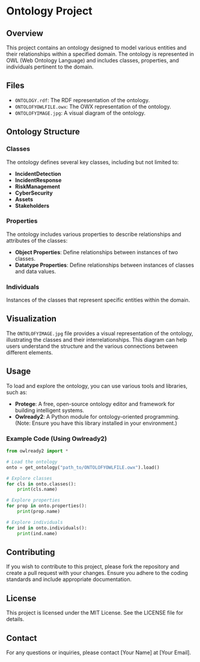 
# Ontology Project

## Overview

This project contains an ontology designed to model various entities and their relationships within a specified domain. The ontology is represented in OWL (Web Ontology Language) and includes classes, properties, and individuals pertinent to the domain.

## Files

- `ONTOLOGY.rdf`: The RDF representation of the ontology.
- `ONTOLOFYOWLFILE.owx`: The OWX representation of the ontology.
- `ONTOLOFYIMAGE.jpg`: A visual diagram of the ontology.

## Ontology Structure

### Classes

The ontology defines several key classes, including but not limited to:
- **IncidentDetection**
- **IncidentResponse**
- **RiskManagement**
- **CyberSecurity**
- **Assets**
- **Stakeholders**

### Properties

The ontology includes various properties to describe relationships and attributes of the classes:
- **Object Properties**: Define relationships between instances of two classes.
- **Datatype Properties**: Define relationships between instances of classes and data values.

### Individuals

Instances of the classes that represent specific entities within the domain.

## Visualization

The `ONTOLOFYIMAGE.jpg` file provides a visual representation of the ontology, illustrating the classes and their interrelationships. This diagram can help users understand the structure and the various connections between different elements.

## Usage

To load and explore the ontology, you can use various tools and libraries, such as:

- **Protege**: A free, open-source ontology editor and framework for building intelligent systems.
- **Owlready2**: A Python module for ontology-oriented programming. (Note: Ensure you have this library installed in your environment.)

### Example Code (Using Owlready2)

```python
from owlready2 import *

# Load the ontology
onto = get_ontology("path_to/ONTOLOFYOWLFILE.owx").load()

# Explore classes
for cls in onto.classes():
    print(cls.name)

# Explore properties
for prop in onto.properties():
    print(prop.name)

# Explore individuals
for ind in onto.individuals():
    print(ind.name)
```

## Contributing

If you wish to contribute to this project, please fork the repository and create a pull request with your changes. Ensure you adhere to the coding standards and include appropriate documentation.

## License

This project is licensed under the MIT License. See the LICENSE file for details.

## Contact

For any questions or inquiries, please contact [Your Name] at [Your Email].
